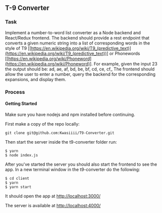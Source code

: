 ## T-9 Converter

### Task
Implement a number-to-word list converter as a Node backend and React/Redux frontend.
 The backend should provide a rest endpoint that converts a given numeric string into a list of corresponding words in the style of T9 [[https://en.wikipedia.org/wiki/T9_(predictive_text)](https://en.wikipedia.org/wiki/T9_(predictive_text))] or Phonewords [[https://en.wikipedia.org/wiki/Phoneword](https://en.wikipedia.org/wiki/Phoneword)]. For example, given the input 23 the output should be: ad, ae, af, bd, be, bf, cd, ce, cf_
The frontend should allow the user to enter a number, query the backend for the corresponding expansions, and display them.

### Process
#### Getting Started
Make sure you have nodejs and npm installed before continuing.

First make a copy of the repo locally:
```
git clone git@github.com:Kwasiiii/T9-Converter.git
```
Then start the server inside the t9-converter folder run:
```
$ yarn
$ node index.js
```
After you've started the server you should also start the frontend to see the app. In a new terminal window in the t9-converter do the following:
```
$ cd client
$ yarn
$ yarn start
```
It should open the app at  [http://localhost:3000/](http://localhost:3000/)

The server is available at  [http://localhost:4000/](http://localhost:4000/)
